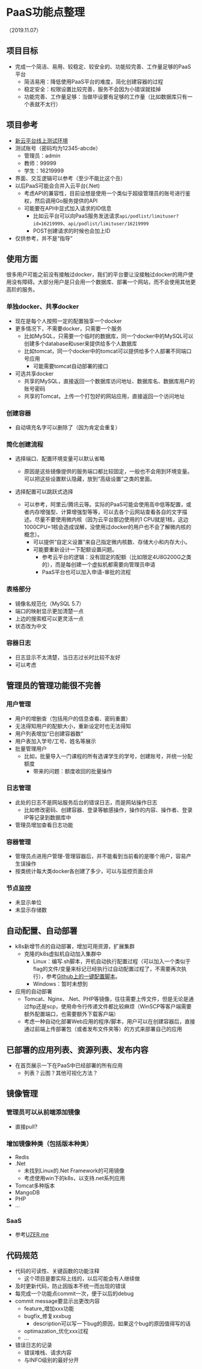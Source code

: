 # PaaS功能点整理

（2019.11.07）

## 项目目标

- 完成一个简洁、易用、较稳定、较安全的、功能较完善、工作量足够的PaaS平台
  - 简洁易用：降低使用PaaS平台的难度，简化创建容器的过程
  - 稳定安全：权限设置比较完善，服务不会因为小错误就挂掉
  - 功能完善、工作量足够：当做毕设要有足够的工作量（比如数据库只有一个表就不太行）

## 项目参考

- [新云平台线上测试环境](vlab.beihangsoft.cn)
- 测试账号（密码均为12345-abcde）
  - 管理员：admin
  - 教师：99999
  - 学生：16219999
- 界面、交互逻辑可以参考（至少不能比这个丑）
- 以后PaaS可能会合并入云平台(.Net)
  - 考虑API的兼容性，目前设想是使用一个类似于超级管理员的账号进行鉴权，然后调用Go服务提供的API
  - 可能要在API中显式加入请求的ID信息
    - 比如云平台可以向PaaS服务发送请求`api/podlist/limituser?id=16219999`、`api/podlist/limituser/16219999`
    - POST创建请求的时候也会加上ID
- 仅供参考，并不是“指导”

## 使用方面

很多用户可能之前没有接触过docker，我们的平台要让没接触过docker的用户使用没有障碍。大部分用户是只会用一个数据库、部署一个网站，而不会使用其他更高阶的服务。

### 单独docker、共享docker

- 现在是每个人按照一定的配置独享一个docker
- 更多情况下，不需要docker，只需要一个服务
  - 比如MySQL，只需要一个临时的数据库，同一个docker中的MySQL可以创建多个database和user来提供给多个人数据库
  - 比如tomcat，同一个docker中的tomcat可以提供给多个人部署不同端口号应用
    - 可能需要tomcat自动部署的接口
- 可选共享docker
  - 共享的MySQL，直接返回一个数据库访问地址、数据库名、数据库用户的账号密码
  - 共享的Tomcat，上传一个打包好的网站应用，直接返回一个访问地址

### 创建容器

- 自动填充名字可以删除了（因为肯定会重复）

### 简化创建流程

- 选择端口、配置环境变量可以默认省略
  - 原因是这些镜像提供的服务端口都比较固定，一般也不会用到环境变量。可以把这些设置默认隐藏，放到“高级设置”之类的里面。

- 选择配置可以跳跃式选择
  - 可以参考，阿里云/腾讯云等。实际的PaaS可能会使用高中低等配置，或者内存增强型、计算增强型等等，可以去各个云网站查看各自的文字描述。尽量不要使用微内核（因为云平台那边使用的1 CPU就是1核，这边1000CPU=1核会造成误解，没使用过docker的用户也不会了解微内核的概念）。  
    - 可以提供“自定义设置”来自己指定微内核数、存储大小和内存大小。
    - 可能要重新设计一下配额设置问题。
      - 参考云平台的逻辑：没有固定的配额（比如限定4U8G200G之类的），而是每创建一个虚拟机都需要向管理员申请
      - PaaS平台也可以加入申请-审批的流程

### 表格部分

- 镜像名规范化（MySQL 5.7）
- 端口的映射显示更加清楚一点
- 上边的搜索框可以更灵活一点
- 状态改为中文

### 容器日志

- 日志显示不太清楚，当日志过长时比较不友好
- 可以考虑

## 管理员的管理功能很不完善

### 用户管理

- 用户的增删查（包括用户的信息查看、密码重置）
- 无法得知用户的配额大小，重新设定时也无法得知
- 用户列表增加“已创建容器数”
- 用户表加入学号/工号、姓名等展示
- 批量管理用户
  - 比如，批量导入一门课程的所有选课学生的学号，创建账号，并统一分配额度
    - 带来的问题：额度收回的批量操作

### 日志管理

- 此处的日志不是网站服务后台的错误日志，而是网站操作日志
  - 比如修改密码、创建容器、登录等敏感操作，操作的内容、操作者、登录IP等记录到数据库中
- 管理员增加查看日志功能

### 容器管理

- 管理员点进用户管理-管理容器后，并不能看到当前看的是哪个用户，容易产生误操作
- 按类统计每大类docker各创建了多少，可以与监控页面合并

### 节点监控

- 未显示单位
- 未显示存储数

## 自动配置、自动部署

- k8s新增节点的自动部署，增加可用资源，扩展集群
  - 克隆的k8s虚拟机自动加入集群中
    - Linux：编写.sh脚本，开机自动执行配置过程（可以加入一个类似于flag的文件/变量来标记已经执行过自动配置过程了，不需要再次执行），参考[Github上的一键配置脚本](https://github.com/luckman666/kkitdeploy_install)。
    - Windows：暂时未想到
- 应用的自动部署
  - Tomcat、Nginx、.Net、PHP等镜像，往往需要上传文件，但是无论是通过ftp还是scp，使用命令行传递文件都比较麻烦（WinSCP等客户端需要额外配置端口，也需要额外下载客户端）
  - 考虑一种自动化部署Web应用的程序/脚本，用户可以在创建容器后，直接通过前端上传部署包（或者发布文件夹等）的方式来部署自己的应用

## 已部署的应用列表、资源列表、发布内容

- 在首页展示一下在PaaS中已经部署的所有应用
  - 列表？云图？其他可视化方法？

## 镜像管理

### 管理员可以从前端添加镜像

- 直接pull?

### 增加镜像种类（包括版本种类）

- Redis
- .Net
  - 未找到Linux的.Net Framework的可用镜像
  - 考虑使用win下的k8s，以支持.net系列应用
- Tomcat多种版本
- MangoDB
- PHP
- ...

### SaaS

- 参考[UZER.me](Uzer.me)

## 代码规范

- 代码的可读性、关键函数的功能注释
  - 这个项目是要实际上线的，以后可能会有人继续做
- 及时更新代码，防止因版本不统一而出现的错误
- 每完成一个功能点commit一次，便于以后的debug
- commit message要显示出更改内容
  - feature_增加xxx功能
  - bugfix_修复xxxbug
    - description可以写一下bug的原因，如果这个bug的原因值得写的话
  - optimazation_优化xxx过程
  - ...
- 错误日志的记录
  - 错误堆栈、请求内容
  - 与INFO级别的最好分开
